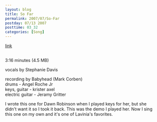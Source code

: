 ```yaml
---
layout: blog
title: So Far
permalink: 2007/07/So-Far
postday: 07/13 2007
posttime: 03_32
categories: [Song]
---
```


<a href="http://kristeraxel.com/media/vault/sofar_kristeraxel_steph.mp3">link</a>

<br />3:16 minutes (4.5 MB)<p>vocals by Stephanie Davis</p>
<p>recording by Babyhead (Mark Corben)<br />
drums - Angel Roche Jr<br />
keys, guitar - krister axel<br />
electric guitar - Jeramy Gritter</p>
<p>I wrote this one for Dawn Robinson when I played keys for her, but she didn&#039;t want it so I took it back. This was the demo I played her. Now I sing this one on my own and it&#039;s one of Lavinia&#039;s favorites.</p>
